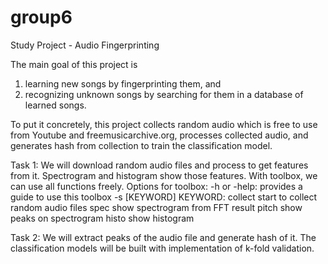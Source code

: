 # group6
Study Project - Audio Fingerprinting

The main goal of this project is
  1. learning new songs by fingerprinting them, and
  2. recognizing unknown songs by searching for them in a database of learned songs.

To put it concretely, this project collects random audio which is free to use from Youtube and freemusicarchive.org, processes collected audio, and generates hash from collection to train the classification model. 


Task 1:
We will download random audio files and process to get features from it. 
Spectrogram and histogram show those features. With toolbox, we can use all functions freely.
Options for toolbox:
  -h or -help: provides a guide to use this toolbox
  -s [KEYWORD]
      KEYWORD:
        collect start to collect random audio files
        spec    show spectrogram from FFT result
        pitch   show peaks on spectrogram
        histo   show histogram

Task 2:
We will extract peaks of the audio file and generate hash of it. 
The classification models will be built with implementation of k-fold validation. 
